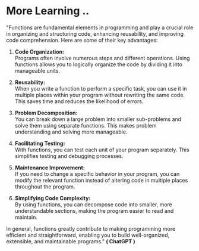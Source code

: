 # More Learning ..

"Functions are fundamental elements in programming and play a crucial role in organizing and structuring code, enhancing reusability, and improving code comprehension. Here are some of their key advantages:

1. **Code Organization:**  
   Programs often involve numerous steps and different operations. Using functions allows you to logically organize the code by dividing it into manageable units.

2. **Reusability:**  
   When you write a function to perform a specific task, you can use it in multiple places within your program without rewriting the same code. This saves time and reduces the likelihood of errors.

3. **Problem Decomposition:**  
   You can break down a large problem into smaller sub-problems and solve them using separate functions. This makes problem understanding and solving more manageable.

4. **Facilitating Testing:**  
   With functions, you can test each unit of your program separately. This simplifies testing and debugging processes.

5. **Maintenance Improvement:**  
   If you need to change a specific behavior in your program, you can modify the relevant function instead of altering code in multiple places throughout the program.

6. **Simplifying Code Complexity:**  
   By using functions, you can decompose code into smaller, more understandable sections, making the program easier to read and maintain.

In general, functions greatly contribute to making programming more efficient and straightforward, enabling you to build well-organized, extensible, and maintainable programs." **( ChatGPT )**

